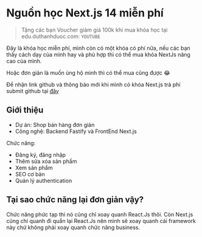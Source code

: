 # Nguồn học Next.js 14 miễn phí

> Tặng các bạn Voucher giảm giá 100k khi mua khóa học tại edu.duthanhduoc.com: `YOUTUBE`

Đây là khóa học miễn phí, mình còn có một khóa có phí nữa, nếu các bạn thấy cách dạy của mình hay và phù hợp thì có thể mua khóa NextJs nâng cao của mình.

Hoặc đơn giản là muốn ủng hộ mình thì có thể mua cũng được 😂

Để nhận link github và thông báo mới khi mình có khóa Next.js trả phí submit github tại [đây](https://duthanhduoc.com/courses/nextjs-super)

## Giới thiệu

- Dự án: Shop bán hàng đơn giản
- Công nghệ: Backend Fastify và FrontEnd Next.js

Chức năng:

- Đăng ký, đăng nhập
- Thêm sửa xóa sản phẩm
- Xem sản phẩm
- SEO cơ bản
- Quản lý authentication

## Tại sao chức năng lại đơn giản vậy?

Chức năng phức tạp thì nó cũng chỉ xoay quanh React.Js thôi. Còn Next.js cũng chỉ quanh đi quẩn lại React.Js nên mình sẽ xoay quanh cái framework này chứ không phải xoay quanh chức năng business.
